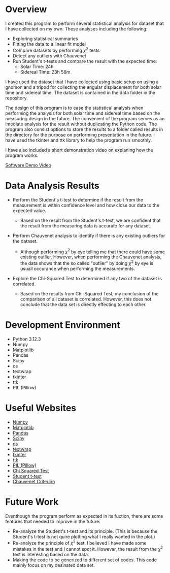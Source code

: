 # Overview

I created this program to perform several statistical analysis for dataset that I have collected on my own. These analyses including the following:
* Exploring statistical summaries
* Fitting the data to a linear fit model
* Compare datasets by performing $\chi^2$ tests
* Detect any outliers with Chauvenet
* Run Student's t-tests and compare the result with the expected time:
    - Solar Time: 24h
    - Sidereal Time: 23h 56m

I have used the dataset that I have collected using basic setup on using a gnomon and a tripod for collecting the angular displacement for both solar time and sidereal time. The dataset is contained in the data folder in the repository.

The design of this program is to ease the statistical analysis when performing the analysis for both solar time and sidereal time based on the measuring design in the future. The convenient of the program serves as an imediate analysis for the result without duplicating the Python code. The program also consist options to store the results to a folder called results in the directory for the purpose on performing presentation in the future. I have used the tkinter and ttk library to help the program run smoothly.

I have also included a short demonstration video on explaning how the program works.

[Software Demo Video](https://somup.com/cTfvfnMcaK)

# Data Analysis Results

* Perform the Student's t-test to determine if the result from the measurement is within confidence level and how close our data to the expected value.
    - Based on the result from the Student's t-test, we are confident that the result from the measuring data is accurate for any dataset.

* Perform Chauvenet analysis to identify if there is any existing outliers for the dataset.
    - Although performing $\chi^2$ by eye telling me that there could have some existing outlier. However, when performing the Chauvenet analysis, the data shows that the so called "outlier" by doing $\chi^2$ by eye is usuall occurance when performing the measurements.

* Explore the Chi-Squared Test to determined if any two of the dataset is correlated.
    - Based on the results from Chi-Squared Test, my conclusion of the comparison of all dataset is correlated. However, this does not conclude that the data set is directly effecting to each other.

# Development Environment

* Python 3.12.3
* Numpy
* Matplotlib
* Pandas
* Scipy
* os
* textwrap
* tkinter
* ttk
* PIL (Pillow)

# Useful Websites

* [Numpy](https://numpy.org/doc/2.2/numpy-user.pdf)
* [Matplotlib](https://matplotlib.org/stable/users/index.html)
* [Pandas](https://pandas.pydata.org/docs/user_guide/index.html)
* [Scipy](https://docs.scipy.org/doc/scipy/tutorial/index.html#user-guide)
* [os](https://docs.python.org/3/library/os.html)
* [textwrap](https://docs.python.org/3/library/textwrap.html)
* [tkinter](https://docs.python.org/3/library/tkinter.html)
* [ttk](https://docs.python.org/3/library/tkinter.ttk.html)
* [PIL (Pillow)](https://pillow.readthedocs.io/en/stable/)
* [Chi Squared Test](https://en.wikipedia.org/wiki/Chi-squared_test)
* [Student t-test](https://en.wikipedia.org/wiki/Student%27s_t-test)
* [Chauvenet Criterion](https://en.wikipedia.org/wiki/Chauvenet%27s_criterion)

# Future Work

Eventhough the program perform as expected in its fuction, there are some features that needed to improve in the future:
* Re-analyze the Student's t-test and its principle. (This is because the Student's t-test is not quire plotting what I really wanted in the plot.)
* Re-analyze the principle of $\chi^2$ test. I believed I have made some mistakes in the test and I cannot spot it. However, the result from the $\chi^2$ test is interesting based on the data.
* Making the code to be generized to different set of codes. This code mainly focus on my desinated data set.